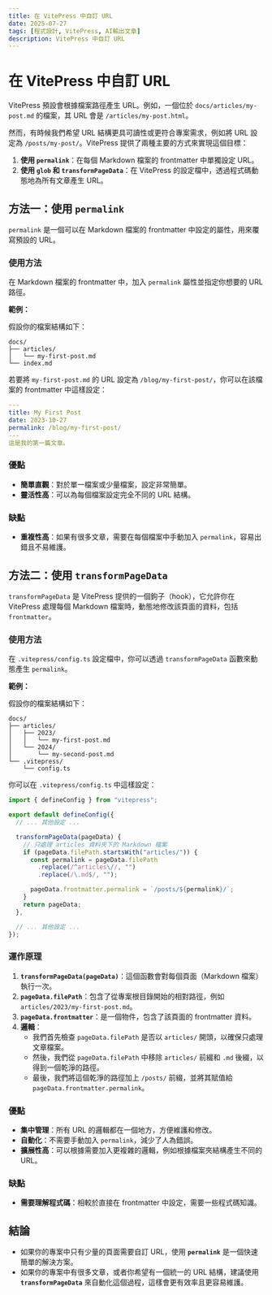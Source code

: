 ```yaml
---
title: 在 VitePress 中自訂 URL
date: 2025-07-27
tags: [程式設計, VitePress, AI輸出文章]
description: VitePress 中自訂 URL
---
```


# 在 VitePress 中自訂 URL

VitePress 預設會根據檔案路徑產生 URL。例如，一個位於 `docs/articles/my-post.md` 的檔案，其 URL 會是 `/articles/my-post.html`。

然而，有時候我們希望 URL 結構更具可讀性或更符合專案需求，例如將 URL 設定為 `/posts/my-post/`。VitePress 提供了兩種主要的方式來實現這個目標：

1.  **使用 `permalink`**：在每個 Markdown 檔案的 frontmatter 中單獨設定 URL。
2.  **使用 `glob` 和 `transformPageData`**：在 VitePress 的設定檔中，透過程式碼動態地為所有文章產生 URL。

## 方法一：使用 `permalink`

`permalink` 是一個可以在 Markdown 檔案的 frontmatter 中設定的屬性，用來覆寫預設的 URL。

### 使用方法

在 Markdown 檔案的 frontmatter 中，加入 `permalink` 屬性並指定你想要的 URL 路徑。

**範例：**

假設你的檔案結構如下：

```
docs/
├── articles/
│   └── my-first-post.md
└── index.md
```

若要將 `my-first-post.md` 的 URL 設定為 `/blog/my-first-post/`，你可以在該檔案的 frontmatter 中這樣設定：

```yaml
---
title: My First Post
date: 2023-10-27
permalink: /blog/my-first-post/
---
這是我的第一篇文章。
```

### 優點

- **簡單直觀**：對於單一檔案或少量檔案，設定非常簡單。
- **靈活性高**：可以為每個檔案設定完全不同的 URL 結構。

### 缺點

- **重複性高**：如果有很多文章，需要在每個檔案中手動加入 `permalink`，容易出錯且不易維護。

## 方法二：使用 `transformPageData`

`transformPageData` 是 VitePress 提供的一個鉤子（hook），它允許你在 VitePress 處理每個 Markdown 檔案時，動態地修改該頁面的資料，包括 `frontmatter`。

### 使用方法

在 `.vitepress/config.ts` 設定檔中，你可以透過 `transformPageData` 函數來動態產生 `permalink`。

**範例：**

假設你的檔案結構如下：

```
docs/
├── articles/
│   ├── 2023/
│   │   └── my-first-post.md
│   └── 2024/
│       └── my-second-post.md
└── .vitepress/
    └── config.ts
```

你可以在 `.vitepress/config.ts` 中這樣設定：

```typescript
import { defineConfig } from "vitepress";

export default defineConfig({
  // ... 其他設定 ...

  transformPageData(pageData) {
    // 只處理 articles 資料夾下的 Markdown 檔案
    if (pageData.filePath.startsWith("articles/")) {
      const permalink = pageData.filePath
        .replace(/^articles\//, "")
        .replace(/\.md$/, "");

      pageData.frontmatter.permalink = `/posts/${permalink}/`;
    }
    return pageData;
  },

  // ... 其他設定 ...
});
```

### 運作原理

1.  **`transformPageData(pageData)`**：這個函數會對每個頁面（Markdown 檔案）執行一次。
2.  **`pageData.filePath`**：包含了從專案根目錄開始的相對路徑，例如 `articles/2023/my-first-post.md`。
3.  **`pageData.frontmatter`**：是一個物件，包含了該頁面的 frontmatter 資料。
4.  **邏輯**：
    - 我們首先檢查 `pageData.filePath` 是否以 `articles/` 開頭，以確保只處理文章檔案。
    - 然後，我們從 `pageData.filePath` 中移除 `articles/` 前綴和 `.md` 後綴，以得到一個乾淨的路徑。
    - 最後，我們將這個乾淨的路徑加上 `/posts/` 前綴，並將其賦值給 `pageData.frontmatter.permalink`。

### 優點

- **集中管理**：所有 URL 的邏輯都在一個地方，方便維護和修改。
- **自動化**：不需要手動加入 `permalink`，減少了人為錯誤。
- **擴展性高**：可以根據需要加入更複雜的邏輯，例如根據檔案夾結構產生不同的 URL。

### 缺點

- **需要理解程式碼**：相較於直接在 frontmatter 中設定，需要一些程式碼知識。

## 結論

- 如果你的專案中只有少量的頁面需要自訂 URL，使用 **`permalink`** 是一個快速簡單的解決方案。
- 如果你的專案中有很多文章，或者你希望有一個統一的 URL 結構，建議使用 **`transformPageData`** 來自動化這個過程，這樣會更有效率且更容易維護。
